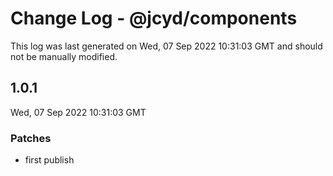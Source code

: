 # Change Log - @jcyd/components

This log was last generated on Wed, 07 Sep 2022 10:31:03 GMT and should not be manually modified.

## 1.0.1
Wed, 07 Sep 2022 10:31:03 GMT

### Patches

- first publish

